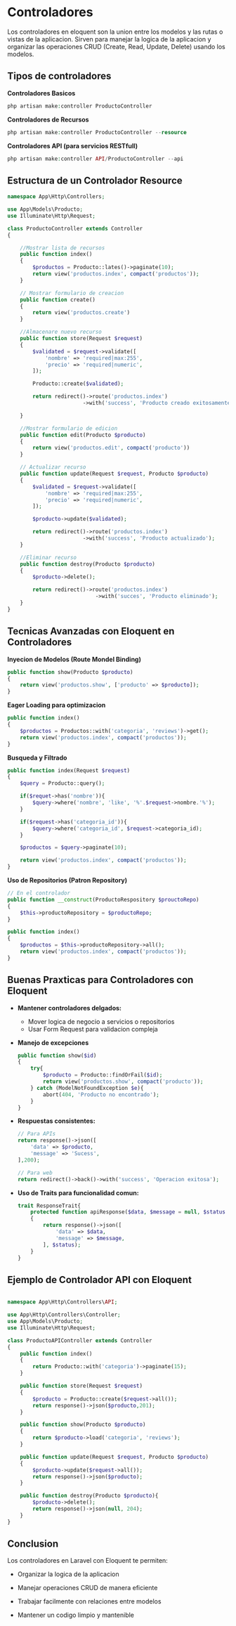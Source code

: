 # Controladores

Los controladores en eloquent son la union entre los modelos y las rutas o vistas de la aplicacion. Sirven para manejar la logica de la aplicacion y organizar las operaciones CRUD (Create, Read, Update, Delete) usando los 
modelos.

## Tipos de controladores

**Controladores Basicos**

```php
php artisan make:controller ProductoController
```

**Controladores de Recursos**

```php
php artisan make:controller ProductoController --resource
```

**Controladores API (para servicios RESTfull)**

```php
php artisan make:controller API/ProductoController --api
```

## Estructura de un Controlador Resource 

```php
namespace App\Http\Controllers;

use App\Models\Producto;
use Illuminate\Http\Request;

class ProductoController extends Controller
{

    //Mostrar lista de recursos
    public function index()
    {
        $productos = Producto::lates()->paginate(10);
        return view('productos.index', compact('productos'));
    }

    // Mostrar formulario de creacion
    public function create()
    {
        return view('productos.create')
    }

    //Almacenare nuevo recurso
    public function store(Request $request)
    {
        $validated = $request->validate([
            'nombre' => 'required|max:255',
            'precio' => 'required|numeric',
        ]);

        Producto::create($validated);

        return redirect()->route('productos.index')
                        ->with('success', 'Producto creado exitosamente');

    }

    //Mostrar formulario de edicion
    public function edit(Producto $producto)
    {
        return view('productos.edit', compact('producto'))
    }

    // Actualizar recurso
    public function update(Request $request, Producto $producto)
    {
        $validated = $request->validate([
            'nombre' => 'required|max:255',
            'precio' => 'required|numeric',
        ]);

        $producto->update($validated);

        return redirect()->route('productos.index')
                        ->with('success', 'Producto actualizado');
    }

    //Eliminar recurso
    public function destroy(Producto $producto)
    {
        $producto->delete();

        return redirect()->route('productos.index')
                            ->with('succes', 'Producto eliminado');
    }
}
```

## Tecnicas Avanzadas con Eloquent en Controladores

**Inyecion de Modelos (Route Mondel Binding)**

```php
public function show(Producto $producto)
{
    return view('productos.show', ['producto' => $producto]);
}
```

**Eager Loading para optimizacion**

```php
public function index()
{
    $productos = Productos::with('categoria', 'reviews')->get();
    return view('productos.index', compact('productos'));
}
```

**Busqueda y Filtrado**

```php
public function index(Request $request)
{
    $query = Producto::query();

    if($requet->has('nombre')){
        $query->where('nombre', 'like', '%'.$request->nombre.'%');
    }

    if($request->has('categoria_id')){
        $query->where('categoria_id', $request->categoria_id);
    }

    $productos = $query->paginate(10);

    return view('productos.index', compact('productos'));
}
```


**Uso de Repositorios (Patron Repository)**

```php
// En el controlador
public function __construct(ProductoRespository $prouctoRepo)
{
    $this->productoRepository = $productoRepo;
}

public function index()
{
    $productos = $this->productoRepository->all();
    return view('productos.index', compact('productos'));
}
```

## Buenas Praxticas para Controladores con Eloquent

- **Mantener controladores delgados:**
    - Mover logica de negocio a servicios o repositorios
    - Usar Form Request para validacion compleja

- **Manejo de excepciones**

    ```php
    public function show($id)
    {
        try{
            $producto = Producto::findOrFail($id);
            return view('productos.show', compact('producto'));
        } catch (ModelNotFoundException $e){
            abort(404, 'Producto no encontrado');
        }
    }
    ```
- **Respuestas consistentes:**

    ```php
    // Para APIs
    return response()->json([
        'data' => $producto,
        'message' => 'Sucess',
    ],200);

    // Para web
    return redirect()->back()->with('success', 'Operacion exitosa');
    ```
- **Uso de Traits para funcionalidad comun:**

    ```php
    trait ResponseTrait{
        protected function apiResponse($data, $message = null, $status = 200)
        {
            return response()->json([
                'data' => $data,
                'message' => $message,
            ], $status);
        }
    }
    ```

## Ejemplo de Controlador API con Eloquent

```php

namespace App\Http\Controllers\API;

use App\Http\Controllers\Controller;
use App\Models\Producto;
use Illuminate\Http\Request;

class ProductoAPIController extends Controller
{
    public function index()
    {
        return Producto::with('categoria')->paginate(15);
    }

    public function store(Request $request)
    {
        $producto = Producto::create($request->all());
        return response()->json($producto,201);
    }

    public function show(Producto $producto)
    {
        return $producto->load('categoria', 'reviews');
    }

    public function update(Request $request, Producto $producto)
    {
        $producto->update($request->all());
        return response()->json($producto);
    }

    public function destroy(Producto $producto){
        $producto->delete();
        return response()->json(null, 204);
    }
}
```

## Conclusion

Los controladores en Laravel con Eloquent te permiten:

- Organizar la logica de la aplicacion

- Manejar operaciones CRUD de manera eficiente

- Trabajar facilmente con relaciones entre modelos

- Mantener un codigo limpio y mantenible
